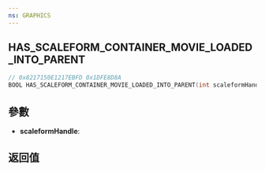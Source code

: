 ```yaml
---
ns: GRAPHICS
---
```

## HAS_SCALEFORM_CONTAINER_MOVIE_LOADED_INTO_PARENT

```c
// 0x8217150E1217EBFD 0x1DFE8D8A
BOOL HAS_SCALEFORM_CONTAINER_MOVIE_LOADED_INTO_PARENT(int scaleformHandle);
```


## 參數
* **scaleformHandle**: 

## 返回值
